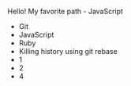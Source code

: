 Hello!
My favorite path - JavaScript

* Git
* JavaScript
* Ruby
* Killing history using git rebase
* 1
* 2
* 4